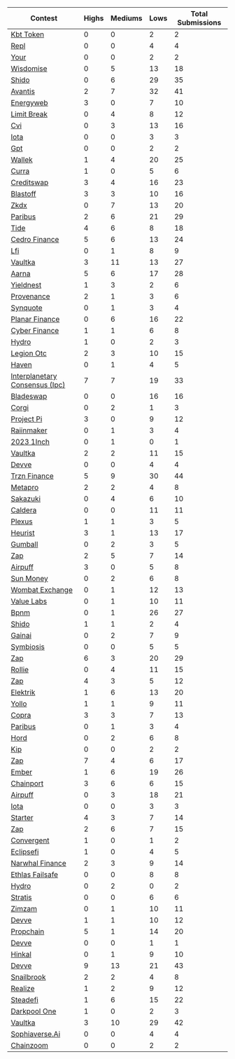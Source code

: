 | Contest | Highs | Mediums | Lows | Total Submissions |
| ------ | ----- | ------- | ---- | ----------------- |
| [Kbt Token](https://github.com/solodit/solodit_content/blob/main/reports/Zokyo/2024-05-03-KBT%20token.md) | 0 | 0 | 2 | 2 |
| [Repl](https://github.com/solodit/solodit_content/blob/main/reports/Zokyo/2024-03-05-Repl.md) | 0 | 0 | 4 | 4 |
| [Your](https://github.com/solodit/solodit_content/blob/main/reports/Zokyo/2023-12-21-Your.md) | 0 | 0 | 2 | 2 |
| [Wisdomise](https://github.com/solodit/solodit_content/blob/main/reports/Zokyo/2024-02-27-Wisdomise.md) | 0 | 5 | 13 | 18 |
| [Shido](https://github.com/solodit/solodit_content/blob/main/reports/Zokyo/2024-06-30-Shido.md) | 0 | 6 | 29 | 35 |
| [Avantis](https://github.com/solodit/solodit_content/blob/main/reports/Zokyo/2023-12-23-Avantis.md) | 2 | 7 | 32 | 41 |
| [Energyweb](https://github.com/solodit/solodit_content/blob/main/reports/Zokyo/2024-02-23-EnergyWeb.md) | 3 | 0 | 7 | 10 |
| [Limit Break](https://github.com/solodit/solodit_content/blob/main/reports/Zokyo/2023-12-11-Limit%20Break.md) | 0 | 4 | 8 | 12 |
| [Cvi](https://github.com/solodit/solodit_content/blob/main/reports/Zokyo/2023-11-30-CVI.md) | 0 | 3 | 13 | 16 |
| [Iota](https://github.com/solodit/solodit_content/blob/main/reports/Zokyo/2024-02-21-IOTA.md) | 0 | 0 | 3 | 3 |
| [Gpt](https://github.com/solodit/solodit_content/blob/main/reports/Zokyo/2024-06-12-GPT360.md) | 0 | 0 | 2 | 2 |
| [Wallek](https://github.com/solodit/solodit_content/blob/main/reports/Zokyo/2024-04-04-Wallek.md) | 1 | 4 | 20 | 25 |
| [Curra](https://github.com/solodit/solodit_content/blob/main/reports/Zokyo/2024-01-04-Curra.md) | 1 | 0 | 5 | 6 |
| [Creditswap](https://github.com/solodit/solodit_content/blob/main/reports/Zokyo/2023-12-22-CreditSwap.md) | 3 | 4 | 16 | 23 |
| [Blastoff](https://github.com/solodit/solodit_content/blob/main/reports/Zokyo/2024-03-14-BlastOff.md) | 3 | 3 | 10 | 16 |
| [Zkdx](https://github.com/solodit/solodit_content/blob/main/reports/Zokyo/2024-03-18-zkDX.md) | 0 | 7 | 13 | 20 |
| [Paribus](https://github.com/solodit/solodit_content/blob/main/reports/Zokyo/2024-02-27-Paribus.md) | 2 | 6 | 21 | 29 |
| [Tide](https://github.com/solodit/solodit_content/blob/main/reports/Zokyo/2024-02-26-Tide.md) | 4 | 6 | 8 | 18 |
| [Cedro Finance](https://github.com/solodit/solodit_content/blob/main/reports/Zokyo/2024-03-19-Cedro%20Finance.md) | 5 | 6 | 13 | 24 |
| [Lfi](https://github.com/solodit/solodit_content/blob/main/reports/Zokyo/2023-11-02-LFi.md) | 0 | 1 | 8 | 9 |
| [Vaultka](https://github.com/solodit/solodit_content/blob/main/reports/Zokyo/2023-11-09-Vaultka.md) | 3 | 11 | 13 | 27 |
| [Aarna](https://github.com/solodit/solodit_content/blob/main/reports/Zokyo/2024-01-04-aarna.md) | 5 | 6 | 17 | 28 |
| [Yieldnest](https://github.com/solodit/solodit_content/blob/main/reports/Zokyo/2024-05-07-YieldNest.md) | 1 | 3 | 2 | 6 |
| [Provenance](https://github.com/solodit/solodit_content/blob/main/reports/Zokyo/2024-05-01-Provenance.md) | 2 | 1 | 3 | 6 |
| [Synquote](https://github.com/solodit/solodit_content/blob/main/reports/Zokyo/2024-01-22-Synquote.md) | 0 | 1 | 3 | 4 |
| [Planar Finance](https://github.com/solodit/solodit_content/blob/main/reports/Zokyo/2024-03-25-Planar%20Finance.md) | 0 | 6 | 16 | 22 |
| [Cyber Finance](https://github.com/solodit/solodit_content/blob/main/reports/Zokyo/2024-06-25-Cyber%20Finance.md) | 1 | 1 | 6 | 8 |
| [Hydro](https://github.com/solodit/solodit_content/blob/main/reports/Zokyo/2024-04-23-Hydro.md) | 1 | 0 | 2 | 3 |
| [Legion Otc](https://github.com/solodit/solodit_content/blob/main/reports/Zokyo/2024-06-12-Legion%20OTC.md) | 2 | 3 | 10 | 15 |
| [Haven](https://github.com/solodit/solodit_content/blob/main/reports/Zokyo/2024-05-01-Haven1.md) | 0 | 1 | 4 | 5 |
| [Interplanetary Consensus (Ipc)](https://github.com/solodit/solodit_content/blob/main/reports/Zokyo/2024-02-27-InterPlanetary%20Consensus%20(IPC).md) | 7 | 7 | 19 | 33 |
| [Bladeswap](https://github.com/solodit/solodit_content/blob/main/reports/Zokyo/2024-05-27-Bladeswap.md) | 0 | 0 | 16 | 16 |
| [Corgi](https://github.com/solodit/solodit_content/blob/main/reports/Zokyo/2024-03-28-CORGI.md) | 0 | 2 | 1 | 3 |
| [Project Pi](https://github.com/solodit/solodit_content/blob/main/reports/Zokyo/2024-06-24-Project%20Pi.md) | 3 | 0 | 9 | 12 |
| [Raiinmaker](https://github.com/solodit/solodit_content/blob/main/reports/Zokyo/2024-05-13-Raiinmaker.md) | 0 | 1 | 3 | 4 |
| [2023 1Inch](https://github.com/solodit/solodit_content/blob/main/reports/Zokyo/2023-11-29-2023-1Inch.md) | 0 | 1 | 0 | 1 |
| [Vaultka](https://github.com/solodit/solodit_content/blob/main/reports/Zokyo/2024-07-06-Vaultka.md) | 2 | 2 | 11 | 15 |
| [Devve](https://github.com/solodit/solodit_content/blob/main/reports/Zokyo/2024-05-30-Devve.md) | 0 | 0 | 4 | 4 |
| [Trzn Finance](https://github.com/solodit/solodit_content/blob/main/reports/Zokyo/2024-01-12-TRZN%20Finance.md) | 5 | 9 | 30 | 44 |
| [Metapro](https://github.com/solodit/solodit_content/blob/main/reports/Zokyo/2024-04-11-Metapro.md) | 2 | 2 | 4 | 8 |
| [Sakazuki](https://github.com/solodit/solodit_content/blob/main/reports/Zokyo/2024-05-27-Sakazuki.md) | 0 | 4 | 6 | 10 |
| [Caldera](https://github.com/solodit/solodit_content/blob/main/reports/Zokyo/2024-05-29-Caldera.md) | 0 | 0 | 11 | 11 |
| [Plexus](https://github.com/solodit/solodit_content/blob/main/reports/Zokyo/2023-11-24-Plexus.md) | 1 | 1 | 3 | 5 |
| [Heurist](https://github.com/solodit/solodit_content/blob/main/reports/Zokyo/2024-07-01-Heurist.md) | 3 | 1 | 13 | 17 |
| [Gumball](https://github.com/solodit/solodit_content/blob/main/reports/Zokyo/2024-04-19-Gumball.md) | 0 | 2 | 3 | 5 |
| [Zap](https://github.com/solodit/solodit_content/blob/main/reports/Zokyo/2024-07-06-Zap.md) | 2 | 5 | 7 | 14 |
| [Airpuff](https://github.com/solodit/solodit_content/blob/main/reports/Zokyo/2024-04-10-airpuff.md) | 3 | 0 | 5 | 8 |
| [Sun Money](https://github.com/solodit/solodit_content/blob/main/reports/Zokyo/2024-01-29-Sun%20Money.md) | 0 | 2 | 6 | 8 |
| [Wombat Exchange](https://github.com/solodit/solodit_content/blob/main/reports/Zokyo/2024-03-22-Wombat%20Exchange.md) | 0 | 1 | 12 | 13 |
| [Value Labs](https://github.com/solodit/solodit_content/blob/main/reports/Zokyo/2024-01-11-Value%20Labs.md) | 0 | 1 | 10 | 11 |
| [Bpnm](https://github.com/solodit/solodit_content/blob/main/reports/Zokyo/2024-04-12-bPNM.md) | 0 | 1 | 26 | 27 |
| [Shido](https://github.com/solodit/solodit_content/blob/main/reports/Zokyo/2024-05-28-Shido.md) | 1 | 1 | 2 | 4 |
| [Gainai](https://github.com/solodit/solodit_content/blob/main/reports/Zokyo/2024-06-04-GainAI.md) | 0 | 2 | 7 | 9 |
| [Symbiosis](https://github.com/solodit/solodit_content/blob/main/reports/Zokyo/2024-05-29-Symbiosis.md) | 0 | 0 | 5 | 5 |
| [Zap](https://github.com/solodit/solodit_content/blob/main/reports/Zokyo/2024-04-11-Zap.md) | 6 | 3 | 20 | 29 |
| [Rollie](https://github.com/solodit/solodit_content/blob/main/reports/Zokyo/2024-04-16-Rollie.md) | 0 | 4 | 11 | 15 |
| [Zap](https://github.com/solodit/solodit_content/blob/main/reports/Zokyo/2024-04-11-zap.md) | 4 | 3 | 5 | 12 |
| [Elektrik](https://github.com/solodit/solodit_content/blob/main/reports/Zokyo/2024-06-09-Elektrik.md) | 1 | 6 | 13 | 20 |
| [Yollo](https://github.com/solodit/solodit_content/blob/main/reports/Zokyo/2024-01-10-Yollo.md) | 1 | 1 | 9 | 11 |
| [Copra](https://github.com/solodit/solodit_content/blob/main/reports/Zokyo/2024-06-23-Copra.md) | 3 | 3 | 7 | 13 |
| [Paribus](https://github.com/solodit/solodit_content/blob/main/reports/Zokyo/2024-03-28-Paribus.md) | 0 | 1 | 3 | 4 |
| [Hord](https://github.com/solodit/solodit_content/blob/main/reports/Zokyo/2024-05-24-Hord.md) | 0 | 2 | 6 | 8 |
| [Kip](https://github.com/solodit/solodit_content/blob/main/reports/Zokyo/2024-05-07-KIP.md) | 0 | 0 | 2 | 2 |
| [Zap](https://github.com/solodit/solodit_content/blob/main/reports/Zokyo/2024-06-26-zap.md) | 7 | 4 | 6 | 17 |
| [Ember](https://github.com/solodit/solodit_content/blob/main/reports/Zokyo/2024-10-20-Ember.md) | 1 | 6 | 19 | 26 |
| [Chainport](https://github.com/solodit/solodit_content/blob/main/reports/Zokyo/2024-05-24-ChainPort.md) | 3 | 6 | 6 | 15 |
| [Airpuff](https://github.com/solodit/solodit_content/blob/main/reports/Zokyo/2024-05-01-Airpuff.md) | 0 | 3 | 18 | 21 |
| [Iota](https://github.com/solodit/solodit_content/blob/main/reports/Zokyo/2024-03-25-IOTA.md) | 0 | 0 | 3 | 3 |
| [Starter](https://github.com/solodit/solodit_content/blob/main/reports/Zokyo/2024-06-26-starter.md) | 4 | 3 | 7 | 14 |
| [Zap](https://github.com/solodit/solodit_content/blob/main/reports/Zokyo/2024-06-07-Zap.md) | 2 | 6 | 7 | 15 |
| [Convergent](https://github.com/solodit/solodit_content/blob/main/reports/Zokyo/2024-03-18-Convergent.md) | 1 | 0 | 1 | 2 |
| [Eclipsefi](https://github.com/solodit/solodit_content/blob/main/reports/Zokyo/2023-12-14-EclipseFi.md) | 1 | 0 | 4 | 5 |
| [Narwhal Finance](https://github.com/solodit/solodit_content/blob/main/reports/Zokyo/2024-01-24-Narwhal%20Finance.md) | 2 | 3 | 9 | 14 |
| [Ethlas Failsafe](https://github.com/solodit/solodit_content/blob/main/reports/Zokyo/2023-10-18-Ethlas%20Failsafe.md) | 0 | 0 | 8 | 8 |
| [Hydro](https://github.com/solodit/solodit_content/blob/main/reports/Zokyo/2024-05-08-Hydro.md) | 0 | 2 | 0 | 2 |
| [Stratis](https://github.com/solodit/solodit_content/blob/main/reports/Zokyo/2024-03-25-Stratis.md) | 0 | 0 | 6 | 6 |
| [Zimzam](https://github.com/solodit/solodit_content/blob/main/reports/Zokyo/2024-01-11-ZimZam.md) | 0 | 1 | 10 | 11 |
| [Devve](https://github.com/solodit/solodit_content/blob/main/reports/Zokyo/2024-01-18-Devve.md) | 1 | 1 | 10 | 12 |
| [Propchain](https://github.com/solodit/solodit_content/blob/main/reports/Zokyo/2024-03-25-Propchain.md) | 5 | 1 | 14 | 20 |
| [Devve](https://github.com/solodit/solodit_content/blob/main/reports/Zokyo/2024-02-06-Devve.md) | 0 | 0 | 1 | 1 |
| [Hinkal](https://github.com/solodit/solodit_content/blob/main/reports/Zokyo/2024-02-20-Hinkal.md) | 0 | 1 | 9 | 10 |
| [Devve](https://github.com/solodit/solodit_content/blob/main/reports/Zokyo/2024-06-30-Devve.md) | 9 | 13 | 21 | 43 |
| [Snailbrook](https://github.com/solodit/solodit_content/blob/main/reports/Zokyo/2024-04-08-SnailBrook.md) | 2 | 2 | 4 | 8 |
| [Realize](https://github.com/solodit/solodit_content/blob/main/reports/Zokyo/2024-06-29-Realize.md) | 1 | 2 | 9 | 12 |
| [Steadefi](https://github.com/solodit/solodit_content/blob/main/reports/Zokyo/2024-05-15-Steadefi.md) | 1 | 6 | 15 | 22 |
| [Darkpool One](https://github.com/solodit/solodit_content/blob/main/reports/Zokyo/2024-02-09-Darkpool%20One.md) | 1 | 0 | 2 | 3 |
| [Vaultka](https://github.com/solodit/solodit_content/blob/main/reports/Zokyo/2024-03-06-Vaultka.md) | 3 | 10 | 29 | 42 |
| [Sophiaverse.Ai](https://github.com/solodit/solodit_content/blob/main/reports/Zokyo/2024-04-30-SophiaVerse.ai.md) | 0 | 0 | 4 | 4 |
| [Chainzoom](https://github.com/solodit/solodit_content/blob/main/reports/Zokyo/2024-04-04-Chainzoom.md) | 0 | 0 | 2 | 2 |
